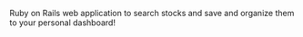 Ruby on Rails web application to search stocks and save and organize them to your personal dashboard!
